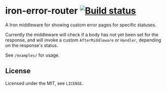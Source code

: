 # iron-error-router [![Build status](https://travis-ci.org/untitaker/iron-error-router.svg?branch=master)](https://travis-ci.org/untitaker/iron-error-router)

A Iron middleware for showing custom error pages for specific statuses.

Currently the middleware will check if a body has not yet been set for the
response, and will invoke a custom `AfterMiddleware` or `Handler`,
depending on the response's status.

See `/examples/` for usage.

## License

Licensed under the MIT, see `LICENSE`.
